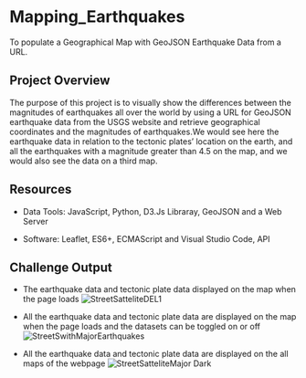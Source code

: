 # Mapping_Earthquakes
 To populate a Geographical Map with GeoJSON Earthquake Data from a URL. 

## Project Overview

The purpose of this project is to visually show the differences between the magnitudes of earthquakes all over the world by using a URL for GeoJSON earthquake data from the USGS website and retrieve geographical coordinates and the magnitudes of earthquakes.We would see here the earthquake data in relation to the tectonic plates’ location on the earth, and all the earthquakes with a magnitude greater than 4.5 on the map, and we would also see the data on a third map.

## Resources

- Data Tools: JavaScript, Python, D3.Js Libraray, GeoJSON and a Web Server

- Software: Leaflet, ES6+, ECMAScript and Visual Studio Code, API 

## Challenge Output

- The earthquake data and tectonic plate data displayed on the map when the page loads
![StreetSatteliteDEL1](https://user-images.githubusercontent.com/93893263/170368880-0e52289b-37fb-4c3d-8816-d92cdca48168.png)

- All the earthquake data and tectonic plate data are displayed on the map when the page loads and the datasets can be toggled on or off
![StreetSwithMajorEarthquakes](https://user-images.githubusercontent.com/93893263/170369047-da2d5033-6d5f-4c73-b34d-2e1d1f539b32.png)

- All the earthquake data and tectonic plate data are displayed on the all maps of the webpage
![StreetSatteliteMajor Dark](https://user-images.githubusercontent.com/93893263/170369517-764e073c-7373-45bf-a00a-f6cc0177ba90.png)





